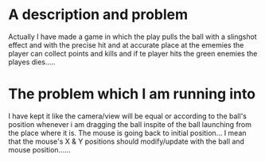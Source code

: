 # A description and problem 
Actually I have made a game in which the play pulls the ball with a slingshot effect 
and with the precise hit and at accurate place at the ememies the player can collect
points and kills and if te player hits the green enemies the playes dies.....

# The problem which I am running into
I have kept it like the camera/view will be equal or according to the ball's position
whenever i am dragging the ball inspite of the ball launching from the place where it is.
The mouse is going back to initial position...
I mean that the mouse's X & Y positions should modify/update with the ball and mouse position......


